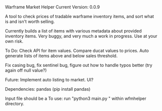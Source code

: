 Warframe Market Helper
Current Version: 0.0.9

A tool to check prices of tradable warframe inventory items, and sort what is and isn't worth selling.

Currently builds a list of items with various metadata about provided inventory items.
Very buggy, and very much a work in progress. Use at your own risk.

To Do: 
Check API for item values.
Compare ducat values to prices.
Auto generate lists of items above and below sales threshold.

Fix casing bug, fix sentinel bug, figure out how to handle typos better (try again off null value?)

Future:
Implement auto listing to market.
UI?

Dependencies: 
pandas (pip install pandas)

Input file should be a 
To use: run "python3 main.py <path to file>" within wfmhelper directory.